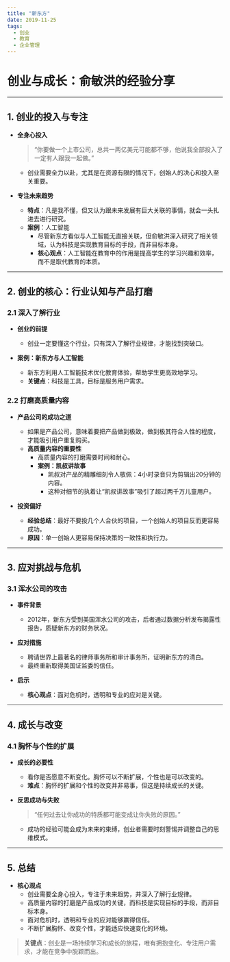 ```yaml
---
title: "新东方"
date: 2019-11-25
tags: 
  - 创业
  - 教育
  - 企业管理
---
```

# 创业与成长：俞敏洪的经验分享

---

## **1. 创业的投入与专注**

- **全身心投入**  
  > “你要做一个上市公司，总共一两亿美元可能都不够，他说我全部投入了一定有人跟我一起做。”  
  - 创业需要全力以赴，尤其是在资源有限的情况下，创始人的决心和投入至关重要。  

- **专注未来趋势**  
  - **特点**：凡是我不懂，但又认为跟未来发展有巨大关联的事情，就会一头扎进去进行研究。  
  - **案例**：人工智能  
    - 尽管新东方看似与人工智能无直接关联，但俞敏洪深入研究了相关领域，认为科技是实现教育目标的手段，而非目标本身。  
    - **核心观点**：人工智能在教育中的作用是提高学生的学习兴趣和效率，而不是取代教育的本质。

---

## **2. 创业的核心：行业认知与产品打磨**

### **2.1 深入了解行业**
- **创业的前提**  
  - 创业一定要懂这个行业，只有深入了解行业规律，才能找到突破口。  

- **案例：新东方与人工智能**  
  - 新东方利用人工智能技术优化教育体验，帮助学生更高效地学习。  
  - **关键点**：科技是工具，目标是服务用户需求。

### **2.2 打磨高质量内容**
- **产品公司的成功之道**  
  - 如果是产品公司，意味着要把产品做到极致，做到极其符合人性的程度，才能吸引用户重复购买。  
  - **高质量内容的重要性**  
    - 高质量内容的打磨需要时间和耐心。  
    - **案例：凯叔讲故事**  
      - 凯叔对产品的精雕细刻令人敬佩：4小时录音只为剪辑出20分钟的内容。  
      - 这种对细节的执着让“凯叔讲故事”吸引了超过两千万儿童用户。  

- **投资偏好**  
  - **经验总结**：最好不要投几个人合伙的项目，一个创始人的项目反而更容易成功。  
  - **原因**：单一创始人更容易保持决策的一致性和执行力。

---

## **3. 应对挑战与危机**

### **3.1 浑水公司的攻击**
- **事件背景**  
  - 2012年，新东方受到美国浑水公司的攻击，后者通过数据分析发布揭露性报告，质疑新东方的财务状况。  

- **应对措施**  
  - 聘请世界上最著名的律师事务所和审计事务所，证明新东方的清白。  
  - 最终重新取得美国证监委的信任。  

- **启示**  
  - **核心观点**：面对危机时，透明和专业的应对是关键。

---

## **4. 成长与改变**

### **4.1 胸怀与个性的扩展**
- **成长的必要性**  
  - 看你是否愿意不断变化。胸怀可以不断扩展，个性也是可以改变的。  
  - **难点**：胸怀的扩展和个性的改变并非易事，但这是持续成长的关键。  

- **反思成功与失败**  
  > “任何过去让你成功的特质都可能变成让你失败的原因。”  
  - 成功的经验可能会成为未来的束缚，创业者需要时刻警惕并调整自己的思维模式。

---

## **5. 总结**

- **核心观点**  
  - 创业需要全身心投入，专注于未来趋势，并深入了解行业规律。  
  - 高质量内容的打磨是产品成功的关键，而科技是实现目标的手段，而非目标本身。  
  - 面对危机时，透明和专业的应对能够赢得信任。  
  - 不断扩展胸怀、改变个性，才能适应快速变化的环境。  

> **关键点**：创业是一场持续学习和成长的旅程，唯有拥抱变化、专注用户需求，才能在竞争中脱颖而出。
